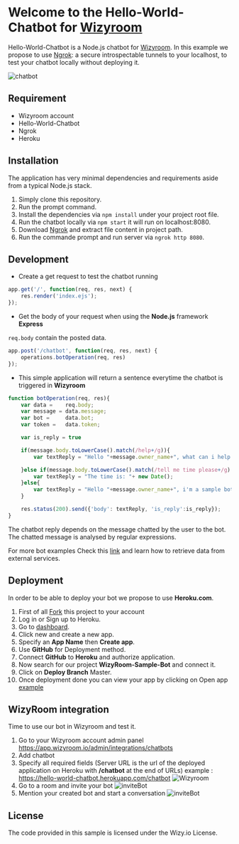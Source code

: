 # Welcome to the Hello-World-Chatbot for [Wizyroom](https://app.wizyroom.io/secured/login?next_uri=Lw%3D%3D)

Hello-World-Chatbot is a Node.js chatbot for [Wizyroom](https://app.wizyroom.io/secured/login?next_uri=Lw%3D%3D). 
In this example we propose to use [Ngrok](https://ngrok.com/download): a secure introspectable tunnels to your localhost, to test your chatbot locally without deploying it.

![chatbot](https://sites.google.com/a/wizy.io/sand/sandbox/chatbot.gif?attredirects=0)

## Requirement

* Wizyroom account
* Hello-World-Chatbot
* Ngrok
* Heroku

## Installation

The application has very minimal dependencies and requirements aside from a typical Node.js stack.

1. Simply clone this repository.
2. Run the prompt command.
3. Install the dependencies via `npm install` under your project root file.
4. Run the chatbot locally via `npm start` it will run on localhost:8080.
5. Download [Ngrok](https://ngrok.com/download) and extract file content in project path.
6. Run the commande prompt and run server via `ngrok http 8080`.

## Development

* Create a get request to test the chatbot running

```javascript
app.get('/', function(req, res, next) {
	res.render('index.ejs');
});
```

* Get the body of your request when using the **Node.js** framework **Express**

`req.body` contain the posted data.

```javascript
app.post('/chatbot', function(req, res, next) {
	operations.botOperation(req, res)
});
```

* This simple application will return a sentence everytime the chatbot is triggered in **Wizyroom**

```javascript
function botOperation(req, res){
	var data = 	  req.body;
	var message = data.message;
	var bot =     data.bot;
	var token =   data.token;

	var is_reply = true

	if(message.body.toLowerCase().match(/help+/g)){
		var textReply = "Hello "+message.owner_name+", what can i help you with.";

	}else if(message.body.toLowerCase().match(/tell me time please+/g) || message.body.toLowerCase().match(/time+/g)){
		var textReply = "The time is: "+ new Date();
	}else{
		var textReply = "Hello "+message.owner_name+", i'm a sample bot.";
	}

	res.status(200).send({'body': textReply, 'is_reply':is_reply});
}
```

The chatbot reply depends on the message chatted by the user to the bot. The chatted message is analysed by regular expressions.


For more bot examples Check this [link](https://github.com/WizyRoom/1.weather-chatbot) and learn how to retrieve data from external services.


## Deployment

In order to be able to deploy your bot we propose to use **Heroku.com**.

1. First of all [Fork](https://github.com/maherwizy/WizyRoom-Sample-Bot/wiki/_new#fork-destination-box) this project to your account
2. Log in or Sign up to Heroku.
3. Go to [dashboard](https://dashboard.heroku.com/apps).
4. Click new and create a new app.
5. Specify an **App Name** then **Create app**.
6. Use **GitHub** for Deployment method.
7. Connect **GitHub** to **Heroku** and authorize application.
8. Now search for our project **WizyRoom-Sample-Bot** and connect it.
9. Click on **Deploy Branch** Master.
10. Once deployment done you can view your app by clicking on Open app [example](https://hello-world-chatbot.herokuapp.com/)


## WizyRoom integration

Time to use our bot in Wizyroom and test it.



1. Go to your Wizyroom account admin panel https://app.wizyroom.io/admin/integrations/chatbots
2. Add chatbot
3. Specify all required fields (Server URL is the url of the deployed application on Heroku with **/chatbot** at the end of URLs) example : https://hello-world-chatbot.herokuapp.com/chatbot
![Wizyroom](https://sites.google.com/a/wizy.io/sand/sandbox/bot_creation.PNG?attredirects=0)
4. Go to a room and invite your bot
![inviteBot](https://sites.google.com/a/wizy.io/sand/sandbox/add-bot.PNG?attredirects=0)
5. Mention your created bot and start a conversation
![inviteBot](https://sites.google.com/a/wizy.io/sand/sandbox/mention.PNG?attredirects=0)

## License

The code provided in this sample is licensed under the Wizy.io License.